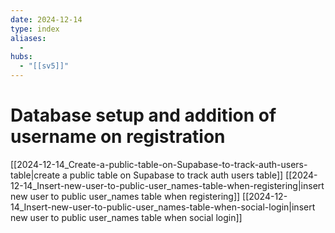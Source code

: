 ```yaml
---
date: 2024-12-14
type: index
aliases:
  -
hubs:
  - "[[sv5]]"
---
```


# Database setup and addition of username on registration

[[2024-12-14_Create-a-public-table-on-Supabase-to-track-auth-users-table|create a public table on Supabase to track auth users table]]
[[2024-12-14_Insert-new-user-to-public-user_names-table-when-registering|insert new user to public user_names table when registering]]
[[2024-12-14_Insert-new-user-to-public-user_names-table-when-social-login|insert new user to public user_names table when social login]]

